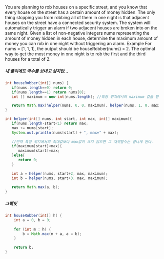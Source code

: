 You are planning to rob houses on a specific street, and you know that every house on the street has a certain amount of money hidden. The only thing stopping you from robbing all of them in one night is that adjacent houses on the street have a connected security system. The system will automatically trigger an alarm if two adjacent houses are broken into on the same night.
Given a list of non-negative integers nums representing the amount of money hidden in each house, determine the maximum amount of money you can rob in one night without triggering an alarm.
Example
For nums = [1, 1, 1], the output should be
houseRobber(nums) = 2.
The optimal way to get the most money in one night is to rob the first and the third houses for a total of 2.
##### 내 풀이에도 박수를 보내고 싶지만...
```java
int houseRobber(int[] nums) {
   if(nums.length==0) return 0;
   if(nums.length==1) return nums[0];
   int [] maximum = new int[nums.length]; //특정 위치에서의 maximum 값을 받는 배열

   return Math.max(helper(nums, 0, 0, maximum), helper(nums, 1, 0, maximum));
}

int helper(int[] nums, int start, int max, int[] maximum){
   if(nums.length-start<1) return max;
   max += nums[start];
   System.out.println(nums[start] + ", max=" + max);
   
   //만약 특정 위치에서의 최대값보다 max값이 크지 않으면 그 재귀함수는 끝나게 된다.
   if(maximum[start]<max){
      maximum[start]=max;
   }else{
      return 0;
   }
   
   int a = helper(nums, start+2, max, maximum);
   int b = helper(nums, start+3, max, maximum);
   
   return Math.max(a, b);
}
```

##### 그뤠잇
```java
int houseRobber(int[] h) {
    int a = 0, b = 0;
    
    for (int m : h) {
        b = Math.max(m + a, a = b);
    }
    
    return b;
}
```